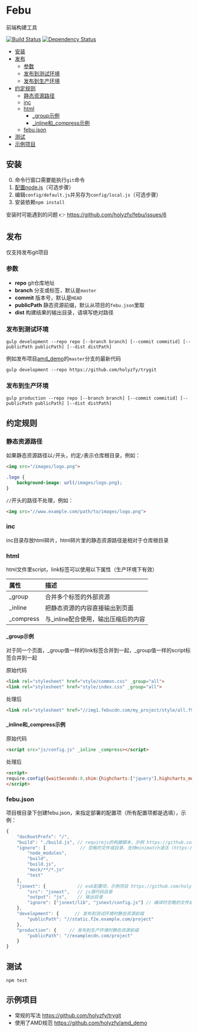 # Febu

前端构建工具

[![Build Status](https://travis-ci.org/holyzfy/febu.svg?branch=master)](https://travis-ci.org/holyzfy/febu)
[![Dependency Status](https://david-dm.org/holyzfy/febu.svg)](https://david-dm.org/holyzfy/febu)

<!-- START doctoc generated TOC please keep comment here to allow auto update -->
<!-- DON'T EDIT THIS SECTION, INSTEAD RE-RUN doctoc TO UPDATE -->


- [安装](#%E5%AE%89%E8%A3%85)
- [发布](#%E5%8F%91%E5%B8%83)
  - [参数](#%E5%8F%82%E6%95%B0)
  - [发布到测试环境](#%E5%8F%91%E5%B8%83%E5%88%B0%E6%B5%8B%E8%AF%95%E7%8E%AF%E5%A2%83)
  - [发布到生产环境](#%E5%8F%91%E5%B8%83%E5%88%B0%E7%94%9F%E4%BA%A7%E7%8E%AF%E5%A2%83)
- [约定规则](#%E7%BA%A6%E5%AE%9A%E8%A7%84%E5%88%99)
  - [静态资源路径](#%E9%9D%99%E6%80%81%E8%B5%84%E6%BA%90%E8%B7%AF%E5%BE%84)
  - [inc](#inc)
  - [html](#html)
    - [_group示例](#_group%E7%A4%BA%E4%BE%8B)
    - [_inline和_compress示例](#_inline%E5%92%8C_compress%E7%A4%BA%E4%BE%8B)
  - [febu.json](#febujson)
- [测试](#%E6%B5%8B%E8%AF%95)
- [示例项目](#%E7%A4%BA%E4%BE%8B%E9%A1%B9%E7%9B%AE)

<!-- END doctoc generated TOC please keep comment here to allow auto update -->

## 安装

0. 命令行窗口需要能执行`git`命令
0. [配置node.js](https://github.com/holyzfy/frontend_guidelines/issues/7)（可选步骤）
0. 编辑`config/default.js`并另存为`config/local.js`（可选步骤）
0. 安装依赖`npm install`

安装时可能遇到的问题 :point_right: https://github.com/holyzfy/febu/issues/6

## 发布

仅支持发布git项目

### 参数
- **repo** git仓库地址
- **branch** 分支或标签，默认是`master`
- **commit** 版本号，默认是`HEAD`
- **publicPath** 静态资源前缀，默认从项目的`febu.json`里取
- **dist** 构建结果的输出目录，请填写绝对路径

### 发布到测试环境

	gulp development --repo repo [--branch branch] [--commit commitid] [--publicPath publicPath] [--dist distPath]

例如发布项目[amd_demo](https://github.com/holyzfy/amd_demo)的`master`分支的最新代码

	gulp development --repo https://github.com/holyzfy/trygit

### 发布到生产环境

	gulp production --repo repo [--branch branch] [--commit commitid] [--publicPath publicPath] [--dist distPath]

## 约定规则

### 静态资源路径

如果静态资源路径以`/`开头，约定`/`表示仓库根目录，例如：

```html
<img src="/images/logo.png">
```

```css
.logo {
    background-image: url(/images/logo.png);
}
```

`//`开头的路径不处理，例如：

```html
<img src="//www.example.com/path/to/images/logo.png">
```

### inc

inc目录存放html碎片，html碎片里的静态资源路径是相对于仓库根目录

### html

html文件里script，link标签可以使用以下属性（生产环境下有效）

| 属性 | 描述 |
| :------- | :-------- |
| _group | 合并多个标签的外部资源 |
| _inline | 把静态资源的内容直接输出到页面 |
| _compress | 与_inline配合使用，输出压缩后的内容 |

#### _group示例

对于同一个页面，_group值一样的link标签合并到一起，_group值一样的script标签合并到一起

原始代码

```html
<link rel="stylesheet" href="style/common.css" _group="all">
<link rel="stylesheet" href="style/index.css" _group="all">
```

处理后

```html
<link rel="stylesheet" href="//img1.febucdn.com/my_project/style/all.f9e3196e67.css">
```

#### _inline和_compress示例

原始代码

```html
<script src="js/config.js" _inline _compress></script>
```

处理后

```html
<script>
require.config({waitSeconds:0,shim:{highcharts:["jquery"],highcharts_more:["highcharts"],url:{exports:"url"},"jquery.pagination":["jquery"],"jquery.event.drag":["jquery"],"jquery.validate":["jquery"],"jquery.validate_common":["jquery.validate"]},paths:{arttemplate:"//img1.febucdn.com/f2e/my_project/js/arttemplate-404a5647dd",common:"//img1.febucdn.com/f2e/my_project/js/common-77fc0b9010",detail:"//img1.febucdn.com/f2e/my_project/js/detail-35cbe12497"}});
</script>
```

### febu.json

项目根目录下创建febu.json，来指定部署的配置项（所有配置项都是选填），示例：

```javascript
{
    "docRootPrefx": "/",
    "build": "./build.js", // requirejs的构建脚本，示例 https://github.com/holyzfy/amd_demo/blob/master/build.js
    "ignore": [             // 忽略的文件或目录，支持minimatch语法 (https://www.npmjs.com/package/minimatch)
        "node_modules",
        "build",
        "build.js",
        "mock/**/*.js"
        "test"
    ],
    "jsnext": {            // es6配置项，示例项目 https://github.com/holyzfy/amd_demo/tree/jsnext
        "src": "jsnext",   // js源代码目录
        "output": "js",    // 输出目录
        "ignore": ["jsnext/lib", "jsnext/config.js"] // 编译时忽略的文件或目录
    },
    "development": {      // 发布到测试环境时静态资源前缀
        "publicPath": "//static.f2e.example.com/project"
    },
    "production": {     // 发布到生产环境时静态资源前缀
        "publicPath": "//examplecdn.com/project"
    }
}
```

## 测试

```npm test```

## 示例项目

- 常规的写法 https://github.com/holyzfy/trygit
- 使用了AMD规范 https://github.com/holyzfy/amd_demo
